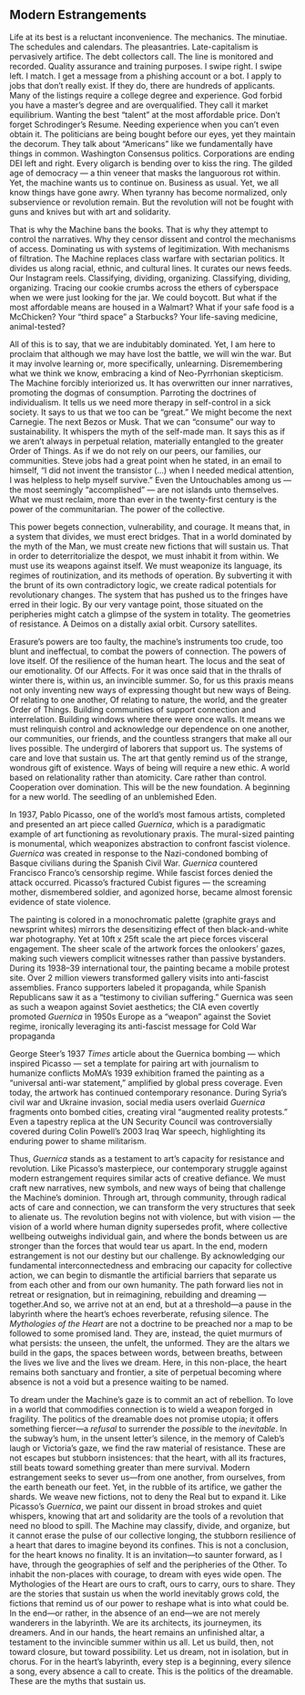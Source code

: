 ## Modern Estrangements

Life at its best is a reluctant inconvenience. The mechanics. The minutiae. The schedules and calendars. The pleasantries. Late-capitalism is pervasively artifice. The debt collectors call. The line is monitored and recorded. Quality assurance and training purposes. I swipe right. I swipe left. I match. I get a message from a phishing account or a bot. I apply to jobs that don’t really exist. If they do, there are hundreds of applicants. Many of the listings require a college degree and experience. God forbid you have a master’s degree and are overqualified. They call it market equilibrium. Wanting the best “talent” at the most affordable price. Don’t forget Schrodinger’s Resume. Needing experience when you can’t even obtain it. The politicians are being bought before our eyes, yet they maintain the decorum. They talk about “Americans” like we fundamentally have things in common. Washington Consensus politics. Corporations are ending DEI left and right. Every oligarch is bending over to kiss the ring. The gilded age of democracy — a thin veneer that masks the languorous rot within. Yet, the machine wants us to continue on. Business as usual. Yet, we all know things have gone awry. When tyranny has become normalized, only subservience or revolution remain. But the revolution will not be fought with guns and knives but with art and solidarity.

That is why the Machine bans the books. That is why they attempt to control the narratives. Why they censor dissent and control the mechanisms of access. Dominating us with systems of legitimization. With mechanisms of filtration. The Machine replaces class warfare with sectarian politics. It divides us along racial, ethnic, and cultural lines. It curates our news feeds. Our Instagram reels. Classifying, dividing, organizing. Classifying, dividing, organizing. Tracing our cookie crumbs across the ethers of cyberspace when we were just looking for the jar. We could boycott. But what if the most affordable means are housed in a Walmart? What if your safe food is a McChicken? Your “third space” a Starbucks? Your life-saving medicine, animal-tested?

All of this is to say, that we are indubitably dominated. Yet, I am here to proclaim that although we may have lost the battle, we will win the war. But it may involve learning or, more specifically, unlearning. Disremembering what we think we know, embracing a kind of Neo-Pyrrhonian skepticism. The Machine forcibly interiorized us. It has overwritten our inner narratives, promoting the dogmas of consumption. Parroting the doctrines of individualism. It tells us we need more therapy in self-control in a sick society. It says to us that we too can be “great.” We might become the next Carnegie. The next Bezos or Musk. That we can “consume” our way to sustainability. It whispers the myth of the self-made man. It says this as if we aren’t always in perpetual relation, materially entangled to the greater Order of Things. As if we do not rely on our peers, our families, our communities. Steve jobs had a great point when he stated, in an email to himself, “I did not invent the transistor (…) when I needed medical attention, I was helpless to help myself survive.” Even the Untouchables among us — the most seemingly “accomplished” — are not islands unto themselves. What we must reclaim, more than ever in the twenty-first century is the power of the communitarian. The power of the collective.

This power begets connection, vulnerability, and courage. It means that, in a system that divides, we must erect bridges. That in a world dominated by the myth of the Man, we must create new fictions that will sustain us. That in order to deterritorialize the despot, we must inhabit it from within. We must use its weapons against itself. We must weaponize its language, its regimes of routinization, and its methods of operation. By subverting it with the brunt of its own contradictory logic, we create radical potentials for revolutionary changes. The system that has pushed us to the fringes have erred in their logic. By our very vantage point, those situated on the peripheries might catch a glimpse of the system in totality. The geometries of resistance. A Deimos on a distally axial orbit. Cursory satellites.

Erasure’s powers are too faulty, the machine’s instruments too crude, too blunt and ineffectual, to combat the powers of connection. The powers of love itself. Of the resilience of the human heart. The locus and the seat of our emotionality. Of our Affects. For it was once said that in the thralls of winter there is, within us, an invincible summer. So, for us this praxis means not only inventing new ways of expressing thought but new ways of Being. Of relating to one another, Of relating to nature, the world, and the greater Order of Things. Building communities of support connection and interrelation. Building windows where there were once walls. It means we must relinquish control and acknowledge our dependence on one another, our communities, our friends, and the countless strangers that make all our lives possible. The undergird of laborers that support us. The systems of care and love that sustain us. The art that gently remind us of the strange, wondrous gift of existence. Ways of being will require a new ethic. A world based on relationality rather than atomicity. Care rather than control. Cooperation over domination. This will be the new foundation. A beginning for a new world. The seedling of an unblemished Eden.

In 1937, Pablo Picasso, one of the world’s most famous artists, completed and presented an art piece called _Guernica_, which is a paradigmatic example of art functioning as revolutionary praxis. The mural-sized painting is monumental, which weaponizes abstraction to confront fascist violence. _Guernica_ was created in response to the Nazi-condoned bombing of Basque civilians during the Spanish Civil War. _Guernica_ countered Francisco Franco’s censorship regime. While fascist forces denied the attack occurred. Picasso’s fractured Cubist figures — the screaming mother, dismembered soldier, and agonized horse, became almost forensic evidence of state violence.

The painting is colored in a monochromatic palette (graphite grays and newsprint whites) mirrors the desensitizing effect of then black-and-white war photography. Yet at 10ft x 25ft scale the art piece forces visceral engagement. The sheer scale of the artwork forces the onlookers’ gazes, making such viewers complicit witnesses rather than passive bystanders. During its 1938–39 international tour, the painting became a mobile protest site. Over 2 million viewers transformed gallery visits into anti-fascist assemblies. Franco supporters labeled it propaganda, while Spanish Republicans saw it as a “testimony to civilian suffering.” Guernica was seen as such a weapon against Soviet aesthetics; the CIA even covertly promoted _Guernica_ in 1950s Europe as a “weapon” against the Soviet regime, ironically leveraging its anti-fascist message for Cold War propaganda

George Steer’s 1937 _Times_ article about the Guernica bombing — which inspired Picasso — set a template for pairing art with journalism to humanize conflicts MoMA’s 1939 exhibition framed the painting as a “universal anti-war statement,” amplified by global press coverage. Even today, the artwork has continued contemporary resonance. During Syria’s civil war and Ukraine invasion, social media users overlaid _Guernica_ fragments onto bombed cities, creating viral “augmented reality protests.” Even a tapestry replica at the UN Security Council was controversially covered during Colin Powell’s 2003 Iraq War speech, highlighting its enduring power to shame militarism.

Thus, _Guernica_ stands as a testament to art’s capacity for resistance and revolution. Like Picasso’s masterpiece, our contemporary struggle against modern estrangement requires similar acts of creative defiance. We must craft new narratives, new symbols, and new ways of being that challenge the Machine’s dominion. Through art, through community, through radical acts of care and connection, we can transform the very structures that seek to alienate us. The revolution begins not with violence, but with vision — the vision of a world where human dignity supersedes profit, where collective wellbeing outweighs individual gain, and where the bonds between us are stronger than the forces that would tear us apart. In the end, modern estrangement is not our destiny but our challenge. By acknowledging our fundamental interconnectedness and embracing our capacity for collective action, we can begin to dismantle the artificial barriers that separate us from each other and from our own humanity. The path forward lies not in retreat or resignation, but in reimagining, rebuilding and dreaming — together.And so, we arrive not at an end, but at a threshold—a pause in the labyrinth where the heart’s echoes reverberate, refusing silence. The _Mythologies of the Heart_ are not a doctrine to be preached nor a map to be followed to some promised land. They are, instead, the quiet murmurs of what persists: the unseen, the unfelt, the unformed. They are the altars we build in the gaps, the spaces between words, between breaths, between the lives we live and the lives we dream. Here, in this non-place, the heart remains both sanctuary and frontier, a site of perpetual becoming where absence is not a void but a presence waiting to be named.

To dream under the Machine’s gaze is to commit an act of rebellion. To love in a world that commodifies connection is to wield a weapon forged in fragility. The politics of the dreamable does not promise utopia; it offers something fiercer—a _refusal_ to surrender the _possible_ to the _inevitable_. In the subway’s hum, in the unsent letter’s silence, in the memory of Caleb’s laugh or Victoria’s gaze, we find the raw material of resistance. These are not escapes but stubborn insistences: that the heart, with all its fractures, still beats toward something greater than mere survival. Modern estrangement seeks to sever us—from one another, from ourselves, from the earth beneath our feet. Yet, in the rubble of its artifice, we gather the shards. We weave new fictions, not to deny the Real but to expand it. Like Picasso’s _Guernica_, we paint our dissent in broad strokes and quiet whispers, knowing that art and solidarity are the tools of a revolution that need no blood to spill. The Machine may classify, divide, and organize, but it cannot erase the pulse of our collective longing, the stubborn resilience of a heart that dares to imagine beyond its confines. This is not a conclusion, for the heart knows no finality. It is an invitation—to saunter forward, as I have, through the geographies of self and the peripheries of the Other. To inhabit the non-places with courage, to dream with eyes wide open. The Mythologies of the Heart are ours to craft, ours to carry, ours to share. They are the stories that sustain us when the world inevitably grows cold, the fictions that remind us of our power to reshape what is into what could be. In the end—or rather, in the absence of an end—we are not merely wanderers in the labyrinth. We are its architects, its journeymen, its dreamers. And in our hands, the heart remains an unfinished altar, a testament to the invincible summer within us all. Let us build, then, not toward closure, but toward possibility. Let us dream, not in isolation, but in chorus. For in the heart’s labyrinth, every step is a beginning, every silence a song, every absence a call to create. This is the politics of the dreamable. These are the myths that sustain us.
